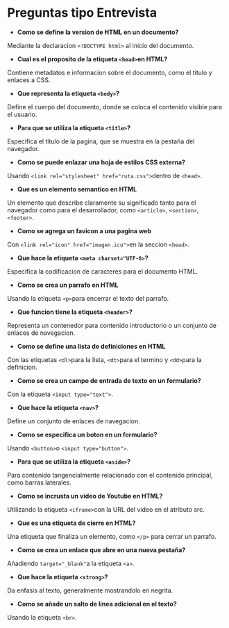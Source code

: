
# Preguntas tipo Entrevista

- **Como se define la version de HTML en un documento?**

Mediante la declaracion `<!DOCTYPE html>` al inicio del documento.

- **Cual es el proposito de la etiqueta `<head>`en HTML?**

Contiene metadatos e informacion sobre el documento, como el titulo y enlaces a  CSS.

- **Que representa la etiqueta `<body>`?**

Define el cuerpo del documento, donde se coloca el contenido visible para el usuario.

- **Para que se utiliza la etiqueta `<title>`?**

Especifica el titulo de la pagina, que se muestra en la pestaña del navegador.

- **Como se puede enlazar una hoja de estilos CSS externa?**

Usando `<link rel="stylesheet" href="ruta.css">`dentro de `<head>`.

- **Que es un elemento semantico en HTML**

Un elemento que describe claramente su significado tanto para el navegador como para el desarrollador, como `<article>`, `<section>`, `<footer>`.

- **Como se agrega un favicon a una pagina web**

Con `<link rel="icon" href="imagen.ico">`en la seccion `<head>`.

- **Que hace la etiqueta `<meta charset="UTF-8>`?**

Especifica la codificacion de caracteres para el documento HTML.

- **Como se crea un parrafo en HTML**

Usando la etiqueta `<p>`para encerrar el texto del parrafo.

- **Que funcion tiene la etiqueta `<header>`?**

Representa un contenedor para contenido introductorio o un conjunto de enlaces de navegacion.

- **Como se define una lista de definiciones en HTML**

Con las etiquetas `<dl>`para la lista, `<dt>`para el termino y `<dd>`para la definicion.

- **Como se crea un campo de entrada de texto en un formulario?**

Con la etiqueta `<input type="text">`.

- **Que hace la etiqueta `<nav>`?**

Define un conjunto de enlaces de navegacion.

- **Como se especifica un boton en un formulario?**

Usando `<button>`o `<input type="button">`.

- **Para que se utiliza la etiqueta `<aside>`?**

Para contenido tangencialmente relacionado con el contenido principal, como barras laterales.

- **Como se incrusta un video de Youtube en HTML?**

Utilizando la etiqueta `<iframe>`con la URL del video en el atributo src.

- **Que es una etiqueta de cierre en HTML?**

Una etiqueta que finaliza un elemento, como `</p>` para cerrar un parrafo.

- **Como se crea un enlace que abre en una nueva pestaña?**

Añadiendo `target="_blank"`a la etiqueta `<a>`.

- **Que hace la etiqueta `<strong>`?**

Da enfasis al texto, generalmente mostrandolo en negrita.

- **Como se añade un salto de linea adicional en el texto?**

Usando la etiqueta `<br>`.




